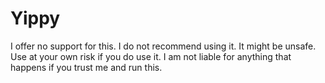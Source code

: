 # Yippy

I offer no support for this. I do not recommend using it. It might be unsafe. Use at your own risk if you do use it. I am not liable for anything that happens if you trust me and run this.

